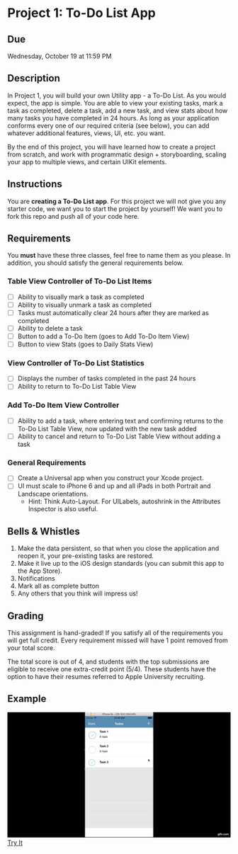 # Project 1: To-Do List App

## Due
Wednesday, October 19 at 11:59 PM

## Description 
In Project 1, you will build your own Utility app - a To-Do List.  As you would
expect, the app is simple. You are able to view your existing tasks, mark a task
as completed, delete a task, add a new task, and view stats about how many tasks
you have completed in 24 hours. As long as your application conforms every one
of our required criteria (see below), you can add whatever additional features,
views, UI, etc. you want. 

By the end of this project, you will have learned how to create a project from
scratch, and work with programmatic design + storyboarding, scaling your
app to multiple views, and certain UIKit elements. 

## Instructions
You are **creating a To-Do List app**. For this project we will not give you any starter code, we want you to start the project by yourself! We want you to fork this repo and push all of your code here. 

## Requirements

You **must** have these three classes, feel free to name them as you please. In addition, you should satisfy the general requirements below. 

###  Table View Controller of To-Do List Items
- [ ] Ability to visually mark a task as completed
- [ ] Ability to visually unmark a task as completed
- [ ] Tasks must automatically clear 24 hours after they are marked as
completed
- [ ] Ability to delete a task
- [ ] Button to add a To-Do Item (goes to Add To-Do Item View)
- [ ] Button to view Stats (goes to Daily Stats View)

###  View Controller of To-Do List Statistics
- [ ] Displays the number of tasks completed in the past 24 hours
- [ ] Ability to return to To-Do List Table View

###  Add To-Do Item View Controller
- [ ] Ability to add a task, where entering text and confirming returns to the
To-Do List Table View, now updated with the new task added
- [ ] Ability to cancel and return to To-Do List Table View without adding a
task

###  General Requirements      
- [ ] Create a Universal app when you construct your Xcode project.
- [ ] UI must scale to iPhone 6 and up and all iPads in both Portrait and
Landscape orientations.
  * Hint: Think Auto-Layout. For UILabels, autoshrink in the Attributes
  Inspector is also useful. 

## Bells & Whistles

1. Make the data persistent, so that when you close the application and reopen
  it, your pre-existing tasks are restored.
2. Make it live up to the iOS design standards (you can submit this app to the App Store).
3. Notifications 
4. Mark all as complete button
5. Any others that you think will impress us!


## Grading

This assignment is hand-graded! If you satisfy all of the requirements you will get full credit. Every requirement missed will have 1 point removed from your total score.

The total score is out of 4, and students with the top submissions are eligible to receive one extra-credit point (5/4). These students have the option to have their resumes referred to Apple University recruiting.

## Example

[![Screenshot](Todo_Demo.gif)](https://j.gifs.com/xGqBOl.gif)
[Try It](https://appetize.io/app/v6p7rnrnrrwjf1jbwez7uqz13r?device=iphone6s&scale=75&orientation=portrait&osVersion=10.0)

